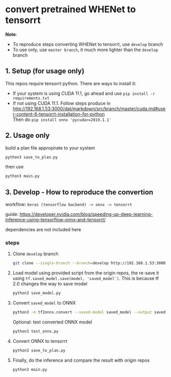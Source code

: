 # convert pretrained WHENet to tensorrt

**Note**:

- To reproduce steps converting WHENet to tensorrt, use `develop` branch
- To use only, use `master branch`, it much more lighter than the `develop` branch

## 1. Setup (for usage only)

This repos require tensorrt python. There are ways to install it:

- If your system is using CUDA 11.1, go ahead and use  `pip install -r requirements.txt`
- If not using CUDA 11.1. Follow steps produce in <http://192.168.1.53:3000/dat/markdown/src/branch/master/cuda.md#user-content-6-tensorrt-installation-for-python>  
    Then do `pip install onnx 'pycuda>=2019.1.1'`

## 2. Usage only

build a plan file appropirate to your system

```bash
python3 save_to_plan.py
```

then use

```bash
python3 main.py
```

## 3. Develop - How to reproduce the convertion

workflow: `keras (tensorflow backend) -> onnx -> tensorrt`

guide: <https://developer.nvidia.com/blog/speeding-up-deep-learning-inference-using-tensorflow-onnx-and-tensorrt/>

dependencies are not included here

### steps

1. Clone `develop` branch

    ```bash
    git clone --single-branch --branch=develop http://192.168.1.53:3000/dat/WHENET_TRT.git
    ```

2. Load model using provided script from the origin repos, the re-save it using `tf.saved_model.save(model, 'saved_model')`. This is because tf 2.0 changes the way to save model

    ```bash
    python3 save_model.py
    ```

3. Convert `saved_model` to ONNX

    ```bash
    python3 -m tf2onnx.convert --saved-model saved_model --output saved_model.onnx
    ```

    Optional: test converted ONNX model

    ```bash
    python3 test_onnx.py
    ```

4. Convert ONNX to tensorrt

    ```bash
    python3 save_to_plan.py
    ```

5. Finally, do the inference and compare the result with origin repos

    ```bash
    python3 main.py
    ```
